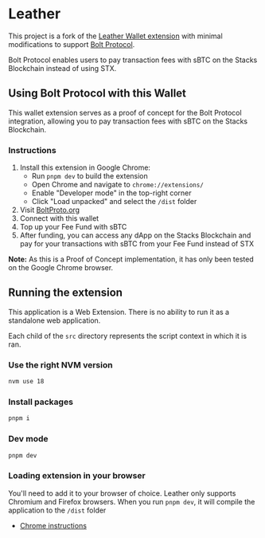 # Leather

This project is a fork of the [Leather Wallet extension](https://github.com/leather-io/extension) with minimal modifications to support [Bolt Protocol](https://github.com/ronoel/bolt-protocol).

Bolt Protocol enables users to pay transaction fees with sBTC on the Stacks Blockchain instead of using STX.

## Using Bolt Protocol with this Wallet

This wallet extension serves as a proof of concept for the Bolt Protocol integration, allowing you to pay transaction fees with sBTC on the Stacks Blockchain.

### Instructions

1. Install this extension in Google Chrome:
   - Run `pnpm dev` to build the extension
   - Open Chrome and navigate to `chrome://extensions/`
   - Enable "Developer mode" in the top-right corner
   - Click "Load unpacked" and select the `/dist` folder
2. Visit [BoltProto.org](https://boltproto.org/)
3. Connect with this wallet
4. Top up your Fee Fund with sBTC
5. After funding, you can access any dApp on the Stacks Blockchain and pay for your transactions with sBTC from your Fee Fund instead of STX

**Note:** As this is a Proof of Concept implementation, it has only been tested on the Google Chrome browser.

## Running the extension

This application is a Web Extension. There is no ability to run it as a standalone web application.

Each child of the `src` directory represents the script context in which it is ran.

### Use the right NVM version

```bash
nvm use 18
```

### Install packages

```bash
pnpm i
```

### Dev mode

```bash
pnpm dev
```

### Loading extension in your browser

You'll need to add it to your browser of choice. Leather only
supports Chromium and Firefox browsers. When you run `pnpm dev`, it will compile the application to the `/dist` folder

- [Chrome instructions](https://developer.chrome.com/docs/extensions/mv3/faq/#faq-dev-01)